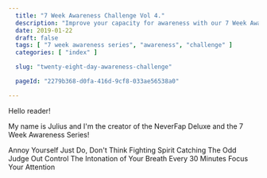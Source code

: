 ```yaml
---
  title: "7 Week Awareness Challenge Vol 4."
  description: "Improve your capacity for awareness with our 7 Week Awareness Challenge Vol 4."
  date: 2019-01-22
  draft: false
  tags: [ "7 week awareness series", "awareness", "challenge" ]
  categories: [ "index" ]

  slug: "twenty-eight-day-awareness-challenge"

  pageId: "2279b368-d0fa-416d-9cf8-033ae56538a0"

---
```


Hello reader!

My name is Julius and I'm the creator of the NeverFap Deluxe and the 7 Week Awareness Series!


Annoy Yourself
Just Do, Don't Think
Fighting Spirit
Catching The Odd Judge Out
Control The Intonation of Your Breath
Every 30 Minutes
Focus Your Attention
